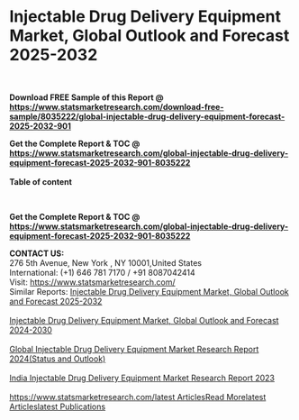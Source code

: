 <h1>Injectable Drug Delivery Equipment Market, Global Outlook and Forecast 2025-2032</h1><br/><p><strong>Download FREE Sample of this Report @ <a href="https://www.statsmarketresearch.com/download-free-sample/8035222/global-injectable-drug-delivery-equipment-forecast-2025-2032-901">https://www.statsmarketresearch.com/download-free-sample/8035222/global-injectable-drug-delivery-equipment-forecast-2025-2032-901</a></strong></p><div><b>Get the Complete Report & TOC @ <a href="https://www.statsmarketresearch.com/global-injectable-drug-delivery-equipment-forecast-2025-2032-901-8035222">https://www.statsmarketresearch.com/global-injectable-drug-delivery-equipment-forecast-2025-2032-901-8035222</a></b></div><br><b>Table of content</b><p><br><div><b>Get the Complete Report & TOC @ <a href="https://www.statsmarketresearch.com/global-injectable-drug-delivery-equipment-forecast-2025-2032-901-8035222">https://www.statsmarketresearch.com/global-injectable-drug-delivery-equipment-forecast-2025-2032-901-8035222</a></b></div></p> <b>CONTACT US:</b><br>276 5th Avenue, New York , NY 10001,United States<br>International: (+1) 646 781 7170 / +91 8087042414<br>Visit: <a href="https://www.statsmarketresearch.com/">https://www.statsmarketresearch.com/</a><br>Similar Reports: <a href="https://www.statsmarketresearch.com/global-injectable-drug-delivery-equipment-forecast-2025-2032-901-8035222">Injectable Drug Delivery Equipment Market, Global Outlook and Forecast 2025-2032</a><br/><br/><a href="https://www.statsmarketresearch.com/global-injectable-drug-delivery-equipment-forecast-2025-2032-901-8035222">Injectable Drug Delivery Equipment Market, Global Outlook and Forecast 2024-2030</a><br/><br/><a href="https://www.statsmarketresearch.com/global-injectable-drug-delivery-equipment-forecast-2025-2032-901-8035222">Global Injectable Drug Delivery Equipment Market Research Report 2024(Status and Outlook)</a><br/><br/><a href="https://www.statsmarketresearch.com/global-injectable-drug-delivery-equipment-forecast-2025-2032-901-8035222">India Injectable Drug Delivery Equipment Market Research Report 2023</a><br/><br/><a href="https://gyeongbokgung.com">https://www.statsmarketresearch.com/</a><a href="https://hallyeomaritime.com">latest Articles</a><a href="https://jingwansa.com">Read More</a><a href=https://nguoiviet.jp/">latest Articles</a><a href="https://www.intelmarketresearch.com/">latest Publications</a>